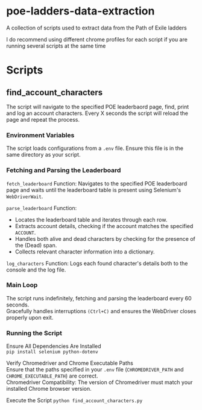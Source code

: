 # poe-ladders-data-extraction
A collection of scripts used to extract data from the Path of Exile ladders

I do recommend using different chrome profiles for each script if you are running several scripts at the same time

# Scripts

## find_account_characters
The script will navigate to the specified POE leaderbaord page, find, print and log an account characters. Every X seconds the script will reload the page and repeat the process.

### Environment Variables
The script loads configurations from a `.env` file. Ensure this file is in the same directory as your script.

### Fetching and Parsing the Leaderboard
`fetch_leaderboard` Function: Navigates to the specified POE leaderboard page and waits until the leaderboard table is present using Selenium's `WebDriverWait`.

`parse_leaderboard` Function: 
+ Locates the leaderboard table and iterates through each row.
+ Extracts account details, checking if the account matches the specified `ACCOUNT`.
+ Handles both alive and dead characters by checking for the presence of the (Dead) span.
+ Collects relevant character information into a dictionary.

`log_characters` Function: Logs each found character's details both to the console and the log file.

### Main Loop
The script runs indefinitely, fetching and parsing the leaderboard every 60 seconds.  
Gracefully handles interruptions `(Ctrl+C)` and ensures the WebDriver closes properly upon exit.

### Running the Script
Ensure All Dependencies Are Installed  
`pip install selenium python-dotenv`

Verify Chromedriver and Chrome Executable Paths  
Ensure that the paths specified in your `.env` file (`CHROMEDRIVER_PATH` and `CHROME_EXECUTABLE_PATH`) are correct.  
Chromedriver Compatibility: The version of Chromedriver must match your installed Chrome browser version.

Execute the Script
`python find_account_characters.py`

